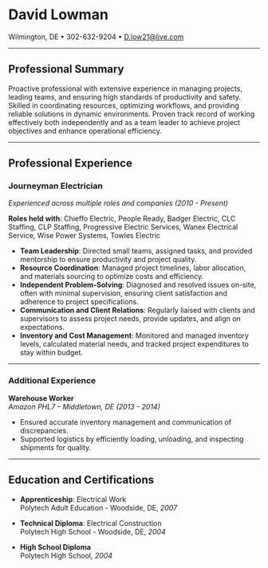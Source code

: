 # David Lowman  
Wilmington, DE • 302-632-9204 • [D.low21@live.com](mailto:D.low21@live.com)  

---

## Professional Summary

Proactive professional with extensive experience in managing projects, leading teams, and ensuring high standards of productivity and safety. Skilled in coordinating resources, optimizing workflows, and providing reliable solutions in dynamic environments. Proven track record of working effectively both independently and as a team leader to achieve project objectives and enhance operational efficiency.

---

## Professional Experience

### Journeyman Electrician  
*Experienced across multiple roles and companies (2010 - Present)*

**Roles held with**: Chieffo Electric, People Ready, Badger Electric, CLC Staffing, CLP Staffing, Progressive Electric Services, Wanex Electrical Service, Wise Power Systems, Towles Electric

- **Team Leadership**: Directed small teams, assigned tasks, and provided mentorship to ensure productivity and project quality.
- **Resource Coordination**: Managed project timelines, labor allocation, and materials sourcing to optimize costs and efficiency.
- **Independent Problem-Solving**: Diagnosed and resolved issues on-site, often with minimal supervision, ensuring client satisfaction and adherence to project specifications.
- **Communication and Client Relations**: Regularly liaised with clients and supervisors to assess project needs, provide updates, and align on expectations.
- **Inventory and Cost Management**: Monitored and managed inventory levels, calculated material needs, and tracked project expenditures to stay within budget.

---

### Additional Experience

**Warehouse Worker**  
*Amazon PHL7 – Middletown, DE (2013 - 2014)*  
- Ensured accurate inventory management and communication of discrepancies.
- Supported logistics by efficiently loading, unloading, and inspecting shipments for quality.

---

## Education and Certifications

- **Apprenticeship**: Electrical Work  
  Polytech Adult Education - Woodside, DE, *2007*  

- **Technical Diploma**: Electrical Construction  
  Polytech High School - Woodside, DE, *2004*  

- **High School Diploma**  
  Polytech High School, *2004*
